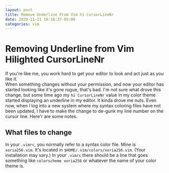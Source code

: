 ```yaml
---
layout: post
title: Remove Underline From Vim hi CursorLineNr
date: 2020-11-21 16:18:37-05:00
categories: vim
---
```

# Removing Underline from Vim Hilighted CursorLineNr

If you're like me, you work hard to get your editor to look and act just as you like it.  
When something changes without your permission, and now your editor has started looking like
it's gone rogue, that's bad.  I'm not sure what drove this change, but some time ago my 
`hi CursorLineNr` value in my color theme started displaying an underline in my editor.
It kinda drove me nuts.  Even now, when I log into a new system where my syntax coloring files
have not been updated, I have to make the change to de-gunk my line number on the cursor line.
Here'r are some notes.

## What files to change

In your `.vimrc`, you normally refer to a syntax color file.  Mine is `xoria256.vim`.  It's 
located in `$HOME/.vim/colors/xoria256.vim`.  (Your installation may vary.)  In your `.vimrc` 
there should be a line that goes something like `colorscheme xoria256` or whatever the name
of your color theme is.  
